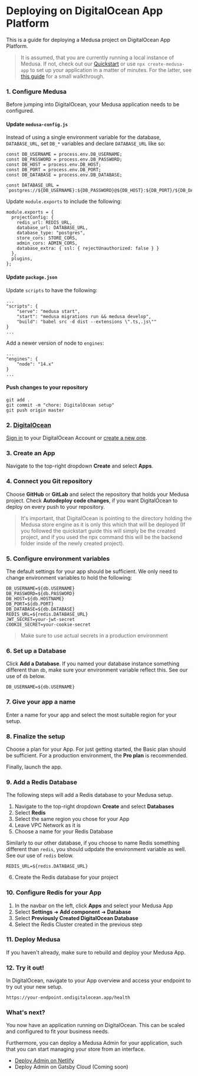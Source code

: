 # Deploying on DigitalOcean App Platform
This is a guide for deploying a Medusa project on DigitalOcean App Platform. 
> It is assumed, that you are currently running a local instance of Medusa. If not, check out our [Quickstart](https://docs.medusa-commerce.com/quickstart/quick-start) or use `npx create-medusa-app` to set up your application in a matter of minutes. For the latter, see [this guide](https://docs.medusa-commerce.com/how-to/create-medusa-app) for a small walkthrough.

### 1. Configure Medusa
Before jumping into DigitalOcean, your Medusa application needs to be configured.

#### Update `medusa-config.js`

Instead of using a single environment variable for the database, `DATABASE_URL`, set `DB_*` variables and declare `DATABASE_URL` like so:
```javascript=
const DB_USERNAME = process.env.DB_USERNAME; 
const DB_PASSWORD = process.env.DB_PASSWORD; 
const DB_HOST = process.env.DB_HOST; 
const DB_PORT = process.env.DB_PORT; 
const DB_DATABASE = process.env.DB_DATABASE; 

const DATABASE_URL = `postgres://${DB_USERNAME}:${DB_PASSWORD}@${DB_HOST}:${DB_PORT}/${DB_DATABASE}`;

```
Update `module.exports` to include the following:
```javascript=
module.exports = {
  projectConfig: {
    redis_url: REDIS_URL,
    database_url: DATABASE_URL,
    database_type: "postgres",
    store_cors: STORE_CORS,
    admin_cors: ADMIN_CORS,
    database_extra: { ssl: { rejectUnauthorized: false } }
  },
  plugins,
};
```
#### Update `package.json`

Update `scripts` to have the following:

```json=
...
"scripts": {
    "serve": "medusa start",
    "start": "medusa migrations run && medusa develop",
    "build": "babel src -d dist --extensions \".ts,.js\""
}
...
```
Add a newer version of node to `engines`:

```json=
...
"engines": {
    "node": "14.x"
}
...
```
#### Push changes to your repository

```shell=
git add .
git commit -m "chore: DigitalOcean setup"
git push origin master
```

### 2. [DigitalOcean](https://cloud.digitalocean.com/login)
[Sign in](https://cloud.digitalocean.com/login) to your DigitalOcean Account or [create a new one](https://cloud.digitalocean.com/registrations/new).

### 3. Create an App
Navigate to the top-right dropdown **Create** and select **Apps**.

### 4. Connect you Git repository
Choose **GitHub** or **GitLab** and select the repository that holds your Medusa project. Check **Autodeploy code changes**, if you want DigitalOcean to deploy on every push to your repository.

> It's important, that DigitalOcean is pointing to the directory holding the Medusa store engine as it is only this which that will be deployed (If you followed the quickstart guide this will simply be the created project, and if you used the npx command this will be the backend folder inside of the newly created project).

### 5. Configure environment variables
The default settings for your app should be sufficient. We only need to change environment variables to hold the following:
```shell=
DB_USERNAME=${db.USERNAME}
DB_PASSWORD=${db.PASSWORD}
DB_HOST=${db.HOSTNAME}
DB_PORT=${db.PORT}
DB_DATABASE=${db.DATABASE}
REDIS_URL=${redis.DATABASE_URL}
JWT_SECRET=your-jwt-secret
COOKIE_SECRET=your-cookie-secret
```
> Make sure to use actual secrets in a production environment

### 6. Set up a Database

Click **Add a Database**. If you named your database instance something different than `db`, make sure your environment variable reflect this. See our use of `db` below.

```shell=
DB_USERNAME=${db.USERNAME}
```

### 7. Give your app a name

Enter a name for your app and select the most suitable region for your setup.

### 8. Finalize the setup
Choose a plan for your App. For just getting started, the Basic plan should be sufficient. For a production environment, the **Pro plan** is recommended.

Finally, launch the app.

### 9. Add a Redis Database
The following steps will add a Redis database to your Medusa setup. 

1. Navigate to the top-right dropdown **Create** and select **Databases**
2. Select **Redis**
3. Select the same region you chose for your App
4. Leave VPC Network as it is
5. Choose a name for your Redis Database

Similarly to our other database, if you choose to name Redis something different than `redis`, you should udpdate the environment variable as well. See our use of `redis` below.
```shell=
REDIS_URL=${redis.DATABASE_URL}
```
6.  Create the Redis database for your project


### 10. Configure Redis for your App

1. In the navbar on the left, click **Apps** and select your Medusa App
2. Select **Settings** ➜ **Add component** ➜ **Database**
3. Select **Previously Created DigitalOcean Database**
4. Select the Redis Cluster created in the previous step

### 11. Deploy Medusa
If you haven't already, make sure to rebuild and deploy your Medusa App.

### 12. Try it out!
In DigitalOcean, navigate to your App overview and access your endpoint to try out your new setup.
```
https://your-endpoint.ondigitalocean.app/health
```

### What's next?
You now have an application running on DigitalOcean. This can be scaled and configured to fit your business needs. 

Furthermore, you can deploy a Medusa Admin for your application, such that you can start managing your store from an interface.

- [Deploy Admin on Netlify](https://docs.medusa-commerce.com/how-to/deploying-admin-on-netlify)
- Deploy Admin on Gatsby Cloud (Coming soon)
